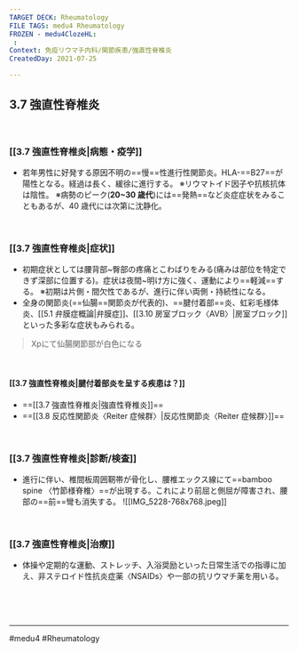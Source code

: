 ```yaml
---
TARGET DECK: Rheumatology
FILE TAGS: medu4 Rheumatology
FROZEN - medu4ClozeHL:
 : 
Context: 免疫リウマチ内科/関節疾患/強直性脊椎炎
CreatedDay: 2021-07-25

---
```


## 3.7 強直性脊椎炎

<br>

### [[3.7 強直性脊椎炎|病態・疫学]]
* 若年男性に好発する原因不明の==慢==性進行性関節炎。HLA-==B27==が陽性となる。経過は長く、緩徐に進行する。
※リウマトイド因子や抗核抗体は陰性。
※病勢のピーク(**20~30 歳代**)には==発熱==など炎症症状をみることもあるが、40 歳代には次第に沈静化。
<!--ID: 1627801028340-->


<br>

### [[3.7 強直性脊椎炎|症状]]
* 初期症状としては腰背部~臀部の疼痛とこわばりをみる(痛みは部位を特定できず深部に位置する)。症状は夜間~明け方に強く、運動により==軽減==する。
※初期は片側・間欠性であるが、進行に伴い両側・持続性になる。
* 全身の関節炎(==仙腸==関節炎が代表的)、==腱付着部==炎、虹彩毛様体炎、[[5.1 弁膜症概論|弁膜症]]、[[3.10 房室ブロック〈AVB〉|房室ブロック]]といった多彩な症状もみられる。
>Xpにて仙腸関節部が白色になる
<!--ID: 1627801028346-->

<br>


#### [[3.7 強直性脊椎炎|腱付着部炎を呈する疾患は？]]
* ==[[3.7 強直性脊椎炎|強直性脊椎炎]]==
* ==[[3.8 反応性関節炎〈Reiter 症候群〉|反応性関節炎〈Reiter 症候群〉]]==
<!--ID: 1656152855637-->



<br>

### [[3.7 強直性脊椎炎|診断/検査]]
* 進行に伴い、椎間板周囲靭帯が骨化し、腰椎エックス線にて==bamboo spine 〈竹節様脊椎〉==が出現する。これにより前屈と側屈が障害され、腰部の==前==彎も消失する。
![[IMG_5228-768x768.jpeg]]
<!--ID: 1627801028352-->


<br>

### [[3.7 強直性脊椎炎|治療]]
* 体操や定期的な運動、ストレッチ、入浴奨励といった日常生活での指導に加え、非ステロイド性抗炎症薬〈NSAIDs〉や一部の抗リウマチ薬を用いる。
 



<br><br><br>

---
#medu4 #Rheumatology 
